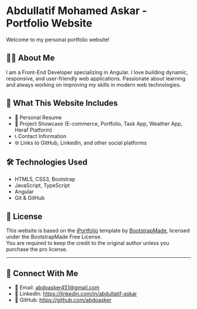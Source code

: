 # Abdullatif Mohamed Askar - Portfolio Website

Welcome to my personal portfolio website!

## 👨‍💻 About Me
I am a Front-End Developer specializing in Angular. I love building dynamic, responsive, and user-friendly web applications. Passionate about learning and always working on improving my skills in modern web technologies.

## 🚀 What This Website Includes
- 👤 Personal Resume
- 💼 Project Showcase (E-commerce, Portfolio, Task App, Weather App, Heraf Platform)
- 📞 Contact Information
- 🌐 Links to GitHub, LinkedIn, and other social platforms

## 🛠️ Technologies Used
- HTML5, CSS3, Bootstrap
- JavaScript, TypeScript
- Angular
- Git & GitHub

## 📄 License
This website is based on the [iPortfolio](https://bootstrapmade.com/iportfolio-bootstrap-portfolio-websites-template/) template by [BootstrapMade](https://bootstrapmade.com/), licensed under the BootstrapMade Free License.  
You are required to keep the credit to the original author unless you purchase the pro license.

---

## 🔗 Connect With Me
- 📧 Email: abdoasker451@gmail.com
- 💼 LinkedIn: https://linkedin.com/in/abdullatif-askar
- 🐙 GitHub: https://github.com/abdoasker
